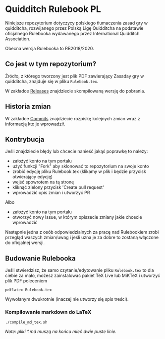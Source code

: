 # Quidditch Rulebook PL
Niniejsze repozytorium dotyczycy polskiego tłumaczenia zasad gry w quidditcha, rozwijanego przez Polską Ligę Quidditcha na podstawie oficjalnego Rulebooka wydawanego przez International Quidditch Association.

Obecna wersja Rulebooka to RB2018/2020.

## Co jest w tym repozytorium?
Źródło, z którego tworzony jest plik PDF zawierający Zasaday gry w quidditcha, znajduje się w pliku `Rulebook.tex`.

W zakładce [Releases](https://github.com/manio143/RulebookPL/releases) znajdziecie skompilowaną wersję do pobrania.

## Historia zmian
W zakładce [Commits](https://github.com/manio143/RulebookPL/commits/master) znajdziecie rozpiskę kolejnych zmian wraz z informacją kto je wprowadził.

## Kontrybucja
Jeśli znajdziecie błędy lub chcecie nanieść jakąś poprawkę to należy:

* założyć konto na tym portalu
* użyć funkcji "Fork" aby sklonować to repozytorium na swoje konto
* zrobić edycję pliku Rulebook.tex (klikamy w plik i będzie przycisk otwierający edycję)
* wejść spowrotem na tą stronę
* kliknąć zielony przycisk 'Create pull request'
* wprowadzić opis zmian i utworzyć PR

Albo

* założyć konto na tym portalu
* otworzyć nowy Issue, w którym opiszecie zmiany jakie chcecie wprowadzić

Następnie jedna z osób odpowiedzialnych za pracę nad Rulebookiem zrobi przegląd waszych zmian/uwag i jeśli uzna je za dobre to zostaną włączone do oficjalnej wersji.

## Budowanie Rulebooka
Jeśli stwierdzisz, że samo czytanie/edytowanie pliku `Rulebook.tex` to dla ciebie za mało, możesz zainstalować pakiet TeX Live lub MiKTeX i utworzyć plik PDF poleceniem

    pdflatex Rulebook.tex

Wywołanym dwukrotnie (inaczej nie utworzy się spis treści).

### Kompilowanie markdown do LaTeX

```
./compile_md_tex.sh
```

_Note: pliki *.md muszą na końcu mieć dwie puste linie._
